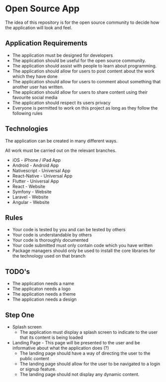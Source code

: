 # Open Source App

The idea of this repository is for the open source community to decide how the application will look and feel.

## Application Requirements

* The application must be designed for developers
* The application should be useful for the open source community.
* The application should assist with people to learn about programming.
* The application should allow for users to post content about the work which they have done
* The application should allow for users to comment about something that another user has written.
* The application should allow for users to share content using their favourite social media 
* The application should respect its users privacy
* Everyone is permitted to work on this project as long as they follow the following rules

## Technologies

The application can be created in many different ways.

All work must be carried out on the relevant branches.

* iOS - iPhone / iPad App
* Android - Android App
* Nativescript  - Universal App
* React-Native - Universal App
* Flutter - Universal App
* React - Website
* Symfony - Website
* Laravel - Website
* Angular - Website

## Rules

* Your code is tested by you and can be tested by others
* Your code is understandable by others
* Your code is thoroughly documented
* Your code submitted must only contain code which you have written
* Package managers should only be used to install the core libraries for the technology used on that branch

## TODO's

* The application needs a name
* The applicaton needs a logo
* The application needs a theme
* The application needs a design

## Step One

* Splash screen
  * The application must display a splash screen to indicate to the user that its content is being loaded
* Landing Page - This page will be presented to the user and be informative about what the application does (?)
  * The landing page should have a way of directing the user to the public content
  * The landing page should allow for the user to be navigated to a login or signup feature.  
  * The landing page should not display any dynamic content.





